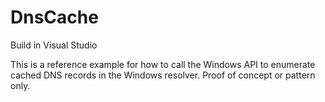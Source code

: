 # DnsCache

Build in Visual Studio

This is a reference example for how to call the Windows API to enumerate cached DNS records in the Windows resolver. Proof of concept or pattern only.
